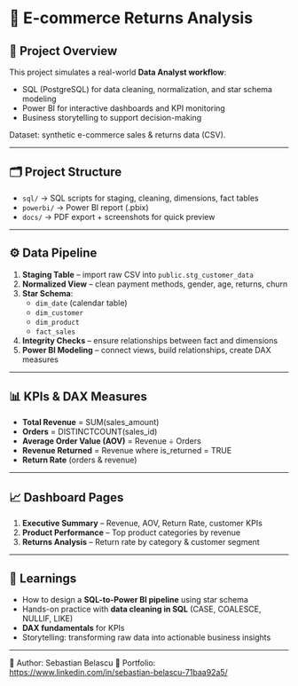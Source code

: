 # 🛒 E-commerce Returns Analysis

## 🎯 Project Overview
This project simulates a real-world **Data Analyst workflow**:
- SQL (PostgreSQL) for data cleaning, normalization, and star schema modeling
- Power BI for interactive dashboards and KPI monitoring
- Business storytelling to support decision-making

Dataset: synthetic e-commerce sales & returns data (CSV).

---

## 🗂️ Project Structure
- `sql/` → SQL scripts for staging, cleaning, dimensions, fact tables
- `powerbi/` → Power BI report (.pbix)
- `docs/` → PDF export + screenshots for quick preview

---

## ⚙️ Data Pipeline
1. **Staging Table** – import raw CSV into `public.stg_customer_data`
2. **Normalized View** – clean payment methods, gender, age, returns, churn
3. **Star Schema**:
   - `dim_date` (calendar table)
   - `dim_customer`
   - `dim_product`
   - `fact_sales`
4. **Integrity Checks** – ensure relationships between fact and dimensions
5. **Power BI Modeling** – connect views, build relationships, create DAX measures

---

## 📊 KPIs & DAX Measures
- **Total Revenue** = SUM(sales_amount)  
- **Orders** = DISTINCTCOUNT(sales_id)  
- **Average Order Value (AOV)** = Revenue ÷ Orders  
- **Revenue Returned** = Revenue where is_returned = TRUE  
- **Return Rate** (orders & revenue)

---

## 📈 Dashboard Pages
1. **Executive Summary** – Revenue, AOV, Return Rate, customer KPIs
2. **Product Performance** – Top product categories by revenue
3. **Returns Analysis** – Return rate by category & customer segment

---

## 🚀 Learnings
- How to design a **SQL-to-Power BI pipeline** using star schema
- Hands-on practice with **data cleaning in SQL** (CASE, COALESCE, NULLIF, LIKE)
- **DAX fundamentals** for KPIs
- Storytelling: transforming raw data into actionable business insights


---

👤 Author: Sebastian Belascu
🔗 Portfolio: https://www.linkedin.com/in/sebastian-belascu-71baa92a5/
